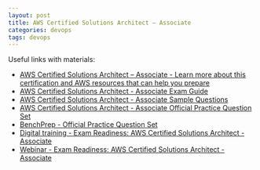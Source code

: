 ```yaml
---
layout: post
title: AWS Certified Solutions Architect – Associate
categories: devops
tags: devops
---
```


Useful links with materials:
* [AWS Certified Solutions Architect – Associate - Learn more about this certification and AWS resources that can help you prepare](https://aws.amazon.com/certification/certified-solutions-architect-associate/)
* [AWS Certified Solutions Architect - Associate Exam Guide](https://d1.awsstatic.com/training-and-certification/docs-sa-assoc/AWS-Certified-Solutions-Architect-Associate_Exam-Guide.pdf)
* [AWS Certified Solutions Architect - Associate Sample Questions](https://d1.awsstatic.com/training-and-certification/docs-sa-assoc/AWS-Certified-Solutions-Architect-Associate_Sample-Questions.pdf)
* [AWS Certified Solutions Architect - Associate Official Practice Question Set](https://explore.skillbuilder.aws/learn/catalog?ctldoc-catalog-0=se-%22AWS%20Certification%20Official%20Practice%20Question%20Sets%22?saa=sec&sec=prep)
* [BenchPrep - Official Practice Question Set](https://amazonwebservices.benchprep.com/app/aws-certification-official-practice-question-sets-english#exams)
* [Digital training - Exam Readiness: AWS Certified Solutions Architect - Associate](https://explore.skillbuilder.aws/learn/course/internal/view/elearning/125/exam-readiness-aws-certified-solutions-architect-associate-digital?saa=sec&sec=prep)
* [Webinar - Exam Readiness: AWS Certified Solutions Architect - Associate](https://aws.amazon.com/training/events/?nc1=h_ls&get-certified-vilt-courses-cards.sort-by=item.additionalFields.startDateSort&get-certified-vilt-courses-cards.sort-order=asc&awsf.get-certified-vilt-courses-type=*all&awsf.get-certified-vilt-courses-series=series%23aws-certification-exam-readiness&awsf.get-certified-vilt-audience=*all&awsf.get-certified-vilt-locations=*all&awsf.get-certified-vilt-countries=*all&awsf.get-certified-vilt-languages=*all&awsf.get-certified-vilt-courses-level=*all&awsf.get-certified-vilt-courses-tech-category=*all&get-certified-vilt-courses-cards.q=solutions%2Barchitect%2B-%2Bassociate&get-certified-vilt-courses-cards.q_operator=AND&saa=sec&sec=prep)
